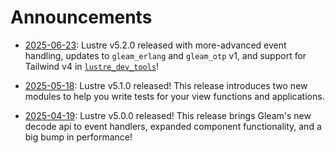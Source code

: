 # Announcements

- [2025-06-23](./announcements/2025-06-23.html):
  Lustre v5.2.0 released with more-advanced event handling, updates to `gleam_erlang`
  and `gleam_otp` v1, and support for Tailwind v4 in [`lustre_dev_tools`](https://hexdocs.pm/lustre_dev_tools/)!

- [2025-05-18](./announcements/2025-05-18.html):
  Lustre v5.1.0 released! This release introduces two new modules to help you
  write tests for your view functions and applications.

- [2025-04-19](./announcements/2025-04-19.html):
  Lustre v5.0.0 released! This release brings Gleam's new decode api to event
  handlers, expanded component functionality, and a big bump in performance!
